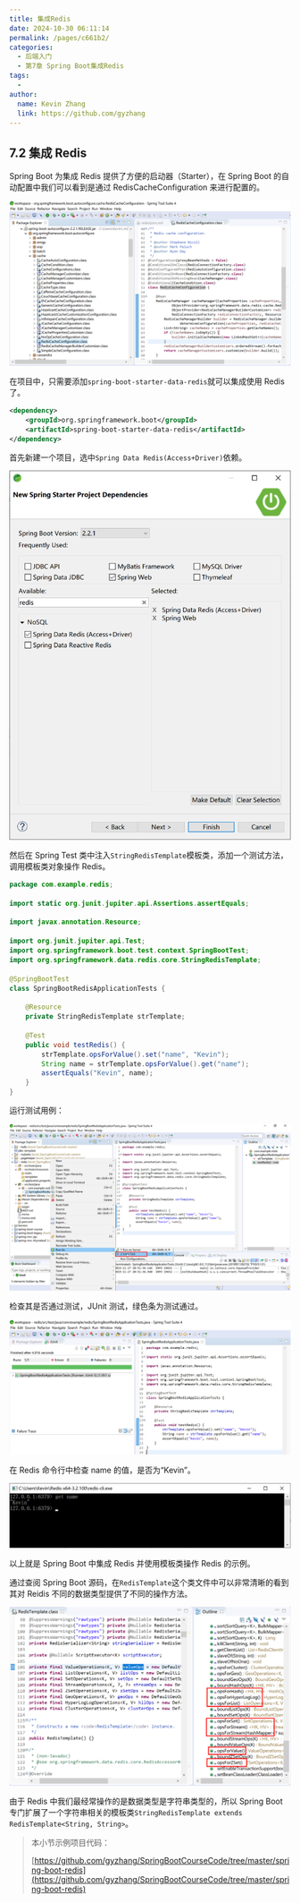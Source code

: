 ```yaml
---
title: 集成Redis
date: 2024-10-30 06:11:14
permalink: /pages/c661b2/
categories: 
  - 后端入门
  - 第7章 Spring Boot集成Redis
tags: 
  - 
author: 
  name: Kevin Zhang
  link: https://github.com/gyzhang
---
```

## 7.2 集成 Redis

Spring Boot 为集成 Redis 提供了方便的启动器（Starter），在 Spring Boot 的自动配置中我们可以看到是通过 RedisCacheConfiguration 来进行配置的。

![image-20191127174026504](./images/image-20191127174026504.png)

在项目中，只需要添加`spring-boot-starter-data-redis`就可以集成使用 Redis 了。

```xml
<dependency>
    <groupId>org.springframework.boot</groupId>
    <artifactId>spring-boot-starter-data-redis</artifactId>
</dependency>
```

首先新建一个项目，选中`Spring Data Redis(Access+Driver)`依赖。

![image-20191127173331812](./images/image-20191127173331812.png)

然后在 Spring Test 类中注入`StringRedisTemplate`模板类，添加一个测试方法，调用模板类对象操作 Redis。

```java
package com.example.redis;

import static org.junit.jupiter.api.Assertions.assertEquals;

import javax.annotation.Resource;

import org.junit.jupiter.api.Test;
import org.springframework.boot.test.context.SpringBootTest;
import org.springframework.data.redis.core.StringRedisTemplate;

@SpringBootTest
class SpringBootRedisApplicationTests {

	@Resource
	private StringRedisTemplate strTemplate;

	@Test
	public void testRedis() {
		strTemplate.opsForValue().set("name", "Kevin");
		String name = strTemplate.opsForValue().get("name");
		assertEquals("Kevin", name);
	}
}
```

运行测试用例：

![image-20191127205940224](./images/image-20191127205940224.png)

检查其是否通过测试，JUnit 测试，绿色条为测试通过。

![image-20191127205612707](./images/image-20191127205612707.png)

在 Redis 命令行中检查 name 的值，是否为“Kevin”。

![image-20191127205625375](./images/image-20191127205625375.png)

以上就是 Spring Boot 中集成 Redis 并使用模板类操作 Redis 的示例。

通过查阅 Spring Boot 源码，在`RedisTemplate`这个类文件中可以非常清晰的看到其对 Reidis 不同的数据类型提供了不同的操作方法。

![image-20191128102933852](./images/image-20191128102933852.png)

由于 Redis 中我们最经常操作的是数据类型是字符串类型的，所以 Spring Boot 专门扩展了一个字符串相关的模板类`StringRedisTemplate extends RedisTemplate<String, String>`。

> 本小节示例项目代码：
>
> [https://github.com/gyzhang/SpringBootCourseCode/tree/master/spring-boot-redis](https://github.com/gyzhang/SpringBootCourseCode/tree/master/spring-boot-redis)

